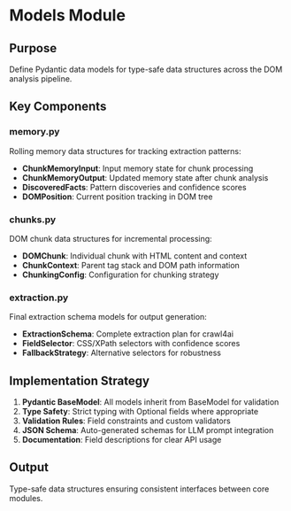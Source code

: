 # Models Module

## Purpose
Define Pydantic data models for type-safe data structures across the DOM analysis pipeline.

## Key Components

### memory.py
Rolling memory data structures for tracking extraction patterns:

- **ChunkMemoryInput**: Input memory state for chunk processing
- **ChunkMemoryOutput**: Updated memory state after chunk analysis
- **DiscoveredFacts**: Pattern discoveries and confidence scores
- **DOMPosition**: Current position tracking in DOM tree

### chunks.py
DOM chunk data structures for incremental processing:

- **DOMChunk**: Individual chunk with HTML content and context
- **ChunkContext**: Parent tag stack and DOM path information
- **ChunkingConfig**: Configuration for chunking strategy

### extraction.py
Final extraction schema models for output generation:

- **ExtractionSchema**: Complete extraction plan for crawl4ai
- **FieldSelector**: CSS/XPath selectors with confidence scores
- **FallbackStrategy**: Alternative selectors for robustness

## Implementation Strategy

1. **Pydantic BaseModel**: All models inherit from BaseModel for validation
2. **Type Safety**: Strict typing with Optional fields where appropriate
3. **Validation Rules**: Field constraints and custom validators
4. **JSON Schema**: Auto-generated schemas for LLM prompt integration
5. **Documentation**: Field descriptions for clear API usage

## Output
Type-safe data structures ensuring consistent interfaces between core modules.
